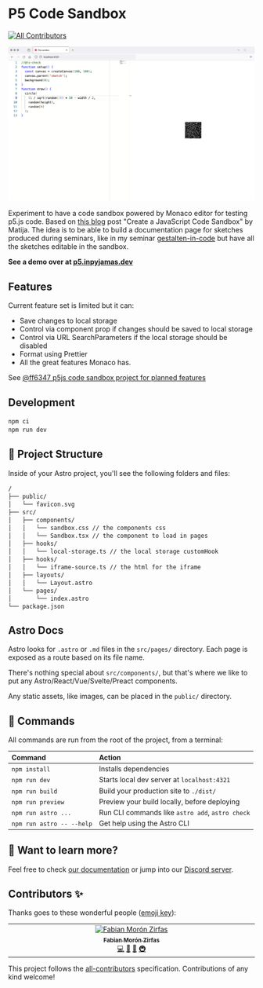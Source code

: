 # P5 Code Sandbox

<!-- ALL-CONTRIBUTORS-BADGE:START - Do not remove or modify this section -->

[![All Contributors](https://img.shields.io/badge/all_contributors-1-orange.svg?style=flat-square)](#contributors-)

<!-- ALL-CONTRIBUTORS-BADGE:END -->

![](docs/assets/p5-code-sandbox.png)

Experiment to have a code sandbox powered by Monaco editor for testing p5.js code. Based on [this blog](https://joyofcode.xyz/create-a-coding-sandbox) post "Create a JavaScript Code Sandbox" by Matija.
The idea is to be able to build a documentation page for sketches produced during seminars, like in my seminar [gestalten-in-code](https://interface.fh-potsdam.de/gestalten-in-code/) but have all the sketches editable in the sandbox.

**See a demo over at [p5.inpyjamas.dev](https://p5.inpyjamas.dev/)**

## Features

Current feature set is limited but it can:

- Save changes to local storage
- Control via component prop if changes should be saved to local storage
- Control via URL SearchParameters if the local storage should be disabled
- Format using Prettier
- All the great features Monaco has.

See [@ff6347 p5js code sandbox project for planned features](https://github.com/users/ff6347/projects/2/views/1)

## Development

```bash
npm ci
npm run dev
```

## 🚀 Project Structure

Inside of your Astro project, you'll see the following folders and files:

```text
/
├── public/
│   └── favicon.svg
├── src/
│   ├── components/
│   │   └── sandbox.css // the components css
│   │   └── Sandbox.tsx // the component to load in pages
│   ├── hooks/
│   │   └── local-storage.ts // the local storage customHook
│   ├── hooks/
│   │   └── iframe-source.ts // the html for the iframe
│   ├── layouts/
│   │   └── Layout.astro
│   └── pages/
│       └── index.astro
└── package.json
```

## Astro Docs

Astro looks for `.astro` or `.md` files in the `src/pages/` directory. Each page is exposed as a route based on its file name.

There's nothing special about `src/components/`, but that's where we like to put any Astro/React/Vue/Svelte/Preact components.

Any static assets, like images, can be placed in the `public/` directory.

## 🧞 Commands

All commands are run from the root of the project, from a terminal:

| Command                   | Action                                           |
| :------------------------ | :----------------------------------------------- |
| `npm install`             | Installs dependencies                            |
| `npm run dev`             | Starts local dev server at `localhost:4321`      |
| `npm run build`           | Build your production site to `./dist/`          |
| `npm run preview`         | Preview your build locally, before deploying     |
| `npm run astro ...`       | Run CLI commands like `astro add`, `astro check` |
| `npm run astro -- --help` | Get help using the Astro CLI                     |

## 👀 Want to learn more?

Feel free to check [our documentation](https://docs.astro.build) or jump into our [Discord server](https://astro.build/chat).

## Contributors ✨

Thanks goes to these wonderful people ([emoji key](https://allcontributors.org/docs/en/emoji-key)):

<!-- ALL-CONTRIBUTORS-LIST:START - Do not remove or modify this section -->
<!-- prettier-ignore-start -->
<!-- markdownlint-disable -->
<table>
  <tbody>
    <tr>
      <td align="center" valign="top" width="14.28%"><a href="https://fabianmoronzirfas.me"><img src="https://avatars.githubusercontent.com/u/315106?v=4?s=100" width="100px;" alt="Fabian Morón Zirfas"/><br /><sub><b>Fabian Morón Zirfas</b></sub></a><br /><a href="https://github.com/ff6347/p5-code-sandbox/commits?author=ff6347" title="Code">💻</a> <a href="#design-ff6347" title="Design">🎨</a> <a href="#ideas-ff6347" title="Ideas, Planning, & Feedback">🤔</a> <a href="#infra-ff6347" title="Infrastructure (Hosting, Build-Tools, etc)">🚇</a></td>
    </tr>
  </tbody>
</table>

<!-- markdownlint-restore -->
<!-- prettier-ignore-end -->

<!-- ALL-CONTRIBUTORS-LIST:END -->

This project follows the [all-contributors](https://github.com/all-contributors/all-contributors) specification. Contributions of any kind welcome!
